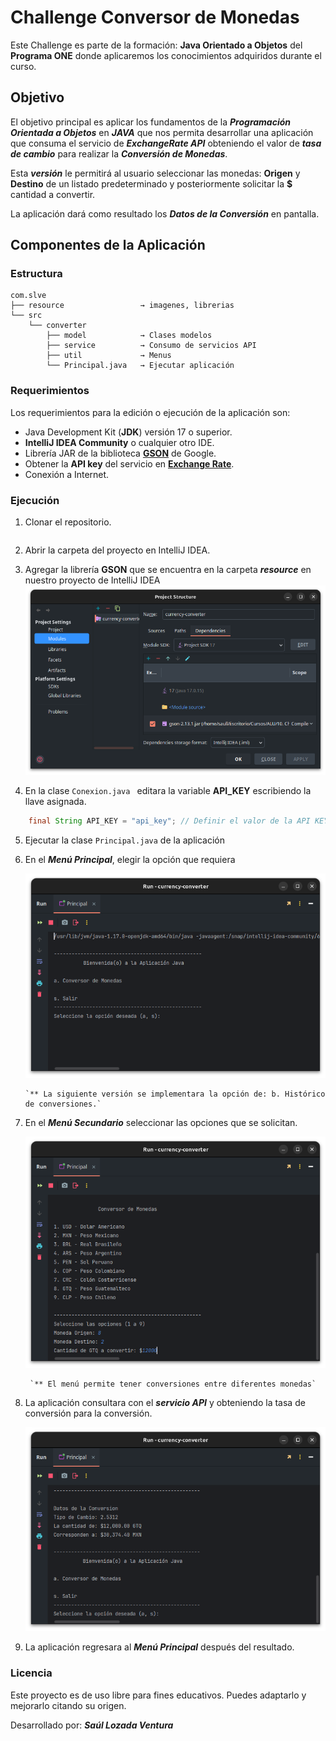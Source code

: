 # Challenge Conversor de Monedas

Este Challenge es parte de la formación: **Java Orientado a Objetos** del **Programa ONE** donde aplicaremos los conocimientos adquiridos durante el curso.

## Objetivo
El objetivo principal es aplicar los fundamentos de la ***Programación Orientada a Objetos*** en ***JAVA*** que nos permita desarrollar una aplicación que consuma el servicio de ***ExchangeRate API*** obteniendo el valor de ***tasa de cambio***  para realizar la ***Conversión de Monedas***.

Esta ***versión*** le permitirá al usuario seleccionar las monedas: **Origen** y **Destino** de un listado predeterminado y posteriormente solicitar la **$** cantidad a convertir.

La aplicación dará como resultado los ***Datos de la Conversión*** en pantalla.


## Componentes de la Aplicación

### Estructura
```
com.slve
├── resource                 → imagenes, librerias
└── src
    └── converter
        ├── model            → Clases modelos
        ├── service          → Consumo de servicios API
        ├── util             → Menus
        └── Principal.java   → Ejecutar aplicación
```

### Requerimientos
Los requerimientos para la edición o ejecución de la aplicación son:

- Java Development Kit (**JDK**) versión 17 o superior.
- **IntelliJ IDEA Community** o cualquier otro IDE.
- Librería JAR de la biblioteca [**GSON**](https://mvnrepository.com/artifact/com.google.code.gson/gson) de Google.
- Obtener la **API key** del servicio en [**Exchange Rate**](https://www.exchangerate-api.com/).
- Conexión a Internet.

### Ejecución

1. Clonar el repositorio.
``` Git
```

2. Abrir la carpeta del proyecto en IntelliJ IDEA.

3. Agregar la librería **GSON** que se encuentra en la carpeta ***resource*** en nuestro proyecto de IntelliJ IDEA
   ![image_dependencia_gson.png|500](resource/image_dependencia_gson.png)

4. En la clase `Conexion.java ` editara la variable **API_KEY** escribiendo la llave asignada.
``` JAVA
	final String API_KEY = "api_key"; // Definir el valor de la API KEY
```

5. Ejecutar la clase `Principal.java` de la aplicación

6. En el ***Menú Principal***, elegir la opción que requiera

   ![image_menu_principal.png|500](resource/image_menu_principal.png)

       `** La siguiente versión se implementara la opción de: b. Histórico de conversiones.`


7. En el ***Menú Secundario*** seleccionar las opciones que se solicitan.

    ![image_menu_secundario.png](resource/image_menu_secundario.png)

        `** El menú permite tener conversiones entre diferentes monedas`


8. La aplicación consultara con el ***servicio API*** y obteniendo la tasa de conversión para la conversión.

    ![image_resultado_conversion.png|500](resource/image_resultado_conversion.png)
    

9. La aplicación regresara al ***Menú Principal*** después del resultado.

### Licencia
Este proyecto es de uso libre para fines educativos. Puedes adaptarlo y mejorarlo citando su origen.


Desarrollado por: ***Saúl Lozada Ventura***